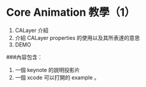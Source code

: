 # Core Animation 教學（1）

1. CALayer 介紹
2. 介紹 CALayer properties 的使用以及其所表達的意思
3. DEMO

###內容包含：

1. 一個 keynote 的說明投影片
2. 一個 xcode 可以打開的 example 。
